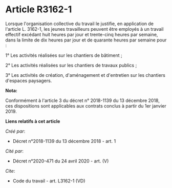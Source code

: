 # Article R3162-1

Lorsque l'organisation collective du travail le justifie, en application de l'article L. 3162-1, les jeunes travailleurs
peuvent être employés à un travail effectif excédant huit heures par jour et trente-cinq heures par semaine, dans la limite
de dix heures par jour et de quarante heures par semaine pour : 

1° Les activités réalisées sur les chantiers de bâtiment ; 

2° Les activités réalisées sur les chantiers de travaux publics ; 

3° Les activités de création, d'aménagement et d'entretien sur les chantiers d'espaces paysagers.

**Nota:**

Conformément à l'article 3 du décret n° 2018-1139 du 13 décembre 2018, ces dispositions sont applicables aux contrats conclus
à partir du 1er janvier 2019.

**Liens relatifs à cet article**

_Créé par_:

  - Décret n°2018-1139 du 13 décembre 2018 - art. 1

_Cité par_:

  - Décret n°2020-471 du 24 avril 2020 - art. (V)

_Cite_:

  - Code du travail - art. L3162-1 (VD)
